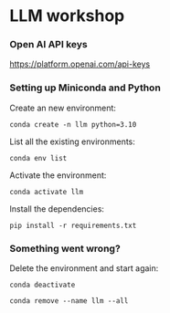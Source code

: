 # LLM workshop

### Open AI API keys

https://platform.openai.com/api-keys

### Setting up Miniconda and Python

Create an new environment:

`conda create -n llm python=3.10`

List all the existing environments:

`conda env list`

Activate the environment:

`conda activate llm`

Install the dependencies:

`pip install -r requirements.txt`

### Something went wrong?

Delete the environment and start again:

`conda deactivate`

`conda remove --name llm --all`